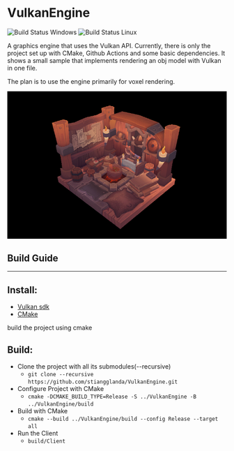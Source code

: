 # VulkanEngine
![Build Status Windows](https://github.com/stiangglanda/VulkanEngine/actions/workflows/cmake-build-windows.yml/badge.svg)
![Build Status Linux](https://github.com/stiangglanda/VulkanEngine/actions/workflows/cmake-build-linux.yml/badge.svg)

A graphics engine that uses the Vulkan API.
Currently, there is only the project set up with CMake, Github Actions and some basic dependencies.
It shows a small sample that implements rendering an obj model with Vulkan in one file.

The plan is to use the engine primarily for voxel rendering.

![alt text](https://github.com/stiangglanda/VulkanEngine/blob/master/resources/VulkanSample.png)

## Build Guide
---

## Install:
- [Vulkan sdk](https://vulkan.lunarg.com/#new_tab)
- [CMake](https://cmake.org/download/)

build the project using cmake 

## Build:
- Clone the project with all its submodules(--recursive)
  - ```git clone --recursive https://github.com/stiangglanda/VulkanEngine.git```
- Configure Project with CMake
  - ```cmake -DCMAKE_BUILD_TYPE=Release -S ../VulkanEngine -B ../VulkanEngine/build```
- Build with CMake
  - ```cmake --build ../VulkanEngine/build --config Release --target all```
- Run the Client
  - ```build/Client```



